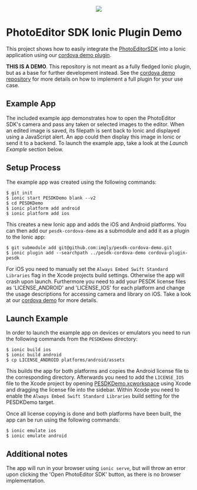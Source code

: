 <p align="center">
  <img src="http://static.photoeditorsdk.com/logo.png" />
</p>

# PhotoEditor SDK Ionic Plugin Demo
This project shows how to easily integrate the [PhotoEditorSDK](https://www.photoeditorsdk.com?utm_source=Github&utm_medium=PESDK&utm_term=Cordova-Demo) into a Ionic application using our [cordova demo plugin](https://github.com/imgly/pesdk-cordova-demo).

**THIS IS A DEMO**. This repository is not meant as a fully fledged Ionic plugin, but as a base for further development instead. See the [cordova demo repository](https://github.com/imgly/pesdk-cordova-demo) for more details on how to implement a full plugin for your use case.

## Example App
The included example app demonstrates how to open the PhotoEditor SDK's camera and pass any taken or selected images to the editor. When an edited image is saved, its filepath is sent back to Ionic and displayed using a JavaScript alert. An app could then display this image in Ionic or send it to a backend. To launch the example app, take a look at the *Launch Example* section below.

## Setup Process
The example app was created using the following commands: 

```
$ git init
$ ionic start PESDKDemo blank --v2
$ cd PESDKDemo
$ ionic platform add android
$ ionic platform add ios
```

This creates a new Ionic app and adds the iOS and Android platforms. You can then add our `pesdk-cordova-demo` as a submodule and add it as a plugin to the Ionic app:

```
$ git submodule add git@github.com:imgly/pesdk-cordova-demo.git
$ ionic plugin add --searchpath ../pesdk-cordova-demo cordova-plugin-pesdk
```

For iOS you need to manually set the `Always Embed Swift Standard Libraries` flag in the Xcode projects build settings. Otherwise the app will crash upon launch. Furthermore you need to add your PESDK license files as 'LICENSE_ANDROID' and 'LICENSE_IOS' for each platform and change the usage descriptions for accessing camera and library on iOS. Take a look at our [cordova demo](https://github.com/imgly/pesdk-cordova-demo) for more details.

## Launch Example
In order to launch the example app on devices or emulators you need to run the following commands from the `PESDKDemo` directory:
```
$ ionic build ios
$ ionic build android
$ cp LICENSE_ANDROID platforms/android/assets
```

This builds the app for both platforms and copies the Android license file to the corresponding directory. Afterwards you need to add the `LICENSE_IOS` file to the Xcode project by opening [PESDKDemo.xcworkspace](/example/platforms/ios/PESDKDemo.xcworkspace) using Xcode and dragging the license file into the sidebar. Within Xcode you need to enable the `Always Embed Swift Standard Libraries` build setting for the PESDKDemo target.

Once all license copying is done and both platforms have been built, the app can be run using the following commands:
```
$ ionic emulate ios
$ ionic emulate android
```

## Additional notes

The app will run in your browser using ```ionic serve```, but will throw an error upon clicking the 'Open PhotoEditor SDK' button, as there is no browser implementation.
